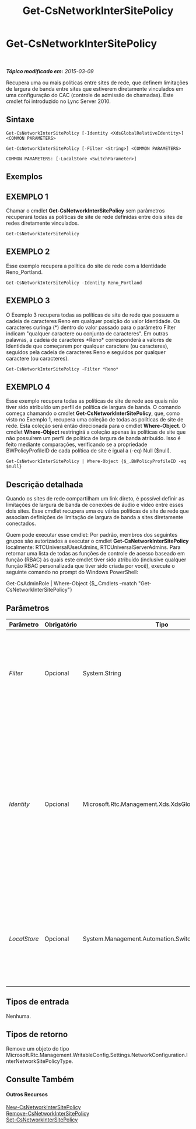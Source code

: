 ﻿---
title: Get-CsNetworkInterSitePolicy
TOCTitle: Get-CsNetworkInterSitePolicy
ms:assetid: a4a64048-f8d7-483a-9565-0c6f3b0937b7
ms:mtpsurl: https://technet.microsoft.com/pt-br/library/Gg412769(v=OCS.15)
ms:contentKeyID: 49307689
ms.date: 05/19/2016
mtps_version: v=OCS.15
ms.translationtype: HT
---

# Get-CsNetworkInterSitePolicy

 

_**Tópico modificado em:** 2015-03-09_

Recupera uma ou mais políticas entre sites de rede, que definem limitações de largura de banda entre sites que estiverem diretamente vinculados em uma configuração do CAC (controle de admissão de chamadas). Este cmdlet foi introduzido no Lync Server 2010.

## Sintaxe

    Get-CsNetworkInterSitePolicy [-Identity <XdsGlobalRelativeIdentity>] <COMMON PARAMETERS>

    Get-CsNetworkInterSitePolicy [-Filter <String>] <COMMON PARAMETERS>

    COMMON PARAMETERS: [-LocalStore <SwitchParameter>]

## Exemplos

## EXEMPLO 1

Chamar o cmdlet **Get-CsNetworkInterSitePolicy** sem parâmetros recuperará todas as políticas de site de rede definidas entre dois sites de redes diretamente vinculados.

    Get-CsNetworkInterSitePolicy

## EXEMPLO 2

Esse exemplo recupera a política do site de rede com a Identidade Reno\_Portland.

    Get-CsNetworkInterSitePolicy -Identity Reno_Portland

## EXEMPLO 3

O Exemplo 3 recupera todas as políticas de site de rede que possuem a cadeia de caracteres Reno em qualquer posição do valor Identidade. Os caracteres curinga (\*) dentro do valor passado para o parâmetro Filter indicam "qualquer caractere ou conjunto de caracteres". Em outras palavras, a cadeia de caracteres \*Reno\* corresponderá a valores de Identidade que começarem por qualquer caractere (ou caracteres), seguidos pela cadeia de caracteres Reno e seguidos por qualquer caractere (ou caracteres).

    Get-CsNetworkInterSitePolicy -Filter *Reno*

## EXEMPLO 4

Esse exemplo recupera todas as políticas de site de rede aos quais não tiver sido atribuído um perfil de política de largura de banda. O comando começa chamando o cmdlet **Get-CsNetworkInterSitePolicy**, que, como visto no Exemplo 1, recupera uma coleção de todas as políticas de site de rede. Esta coleção será então direcionada para o cmdlet **Where-Object**. O cmdlet **Where-Object** restringirá a coleção apenas às políticas de site que não possuírem um perfil de política de largura de banda atribuído. Isso é feito mediante comparações, verificando se a propriedade BWPolicyProfileID de cada política de site é igual a (-eq) Null ($null).

    Get-CsNetworkInterSitePolicy | Where-Object {$_.BWPolicyProfileID -eq $null}

## Descrição detalhada

Quando os sites de rede compartilham um link direto, é possível definir as limitações de largura de banda de conexões de áudio e vídeo entre esses dois sites. Esse cmdlet recupera uma ou várias políticas de site de rede que associam definições de limitação de largura de banda a sites diretamente conectados.

Quem pode executar esse cmdlet: Por padrão, membros dos seguintes grupos são autorizados a executar o cmdlet **Get-CsNetworkInterSitePolicy** localmente: RTCUniversalUserAdmins, RTCUniversalServerAdmins. Para retornar uma lista de todas as funções de controle de acesso baseado em função (RBAC) às quais este cmdlet tiver sido atribuído (inclusive qualquer função RBAC personalizada que tiver sido criada por você), execute o seguinte comando no prompt do Windows PowerShell:

Get-CsAdminRole | Where-Object {$\_.Cmdlets –match "Get-CsNetworkInterSitePolicy"}

## Parâmetros


<table>
<colgroup>
<col style="width: 25%" />
<col style="width: 25%" />
<col style="width: 25%" />
<col style="width: 25%" />
</colgroup>
<thead>
<tr class="header">
<th>Parâmetro</th>
<th>Obrigatório</th>
<th>Tipo</th>
<th>Descrição</th>
</tr>
</thead>
<tbody>
<tr class="odd">
<td><p><em>Filter</em></p></td>
<td><p>Opcional</p></td>
<td><p>System.String</p></td>
<td><p>Uma cadeia de caracteres que contém caracteres curinga que buscarão políticas de site com valores de Identidade a eles correspondentes.</p></td>
</tr>
<tr class="even">
<td><p><em>Identity</em></p></td>
<td><p>Opcional</p></td>
<td><p>Microsoft.Rtc.Management.Xds.XdsGlobalRelativeIdentity</p></td>
<td><p>O identificador único da política de site de rede que se deseja recuperar. As políticas de site de rede são criadas apenas no escopo global. Portanto, esse identificador não precisa especificar um escopo. Em vez disso, ele contém uma cadeia de caracteres que é um nome exclusivo que identifica a política.</p></td>
</tr>
<tr class="odd">
<td><p><em>LocalStore</em></p></td>
<td><p>Opcional</p></td>
<td><p>System.Management.Automation.SwitchParameter</p></td>
<td><p>Recupera as informações de política entre sites de rede na réplica local do Repositório de Gerenciamento Central, em vez do Repositório de Gerenciamento Central em si.</p></td>
</tr>
</tbody>
</table>


## Tipos de entrada

Nenhuma.

## Tipos de retorno

Remove um objeto do tipo Microsoft.Rtc.Management.WritableConfig.Settings.NetworkConfiguration.InterNetworkSitePolicyType.

## Consulte Também

#### Outros Recursos

[New-CsNetworkInterSitePolicy](new-csnetworkintersitepolicy.md)  
[Remove-CsNetworkInterSitePolicy](remove-csnetworkintersitepolicy.md)  
[Set-CsNetworkInterSitePolicy](set-csnetworkintersitepolicy.md)

